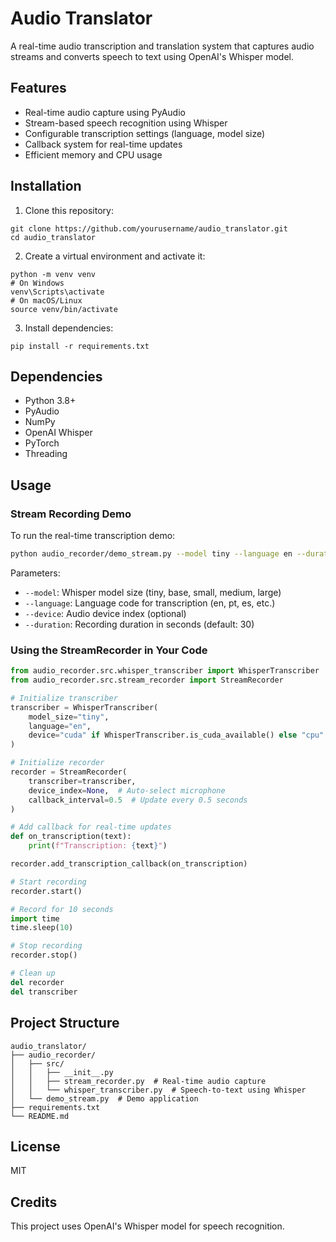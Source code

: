 # Audio Translator

A real-time audio transcription and translation system that captures audio streams and converts speech to text using OpenAI's Whisper model.

## Features

- Real-time audio capture using PyAudio
- Stream-based speech recognition using Whisper
- Configurable transcription settings (language, model size)
- Callback system for real-time updates
- Efficient memory and CPU usage

## Installation

1. Clone this repository:
```
git clone https://github.com/yourusername/audio_translator.git
cd audio_translator
```

2. Create a virtual environment and activate it:
```
python -m venv venv
# On Windows
venv\Scripts\activate
# On macOS/Linux
source venv/bin/activate
```

3. Install dependencies:
```
pip install -r requirements.txt
```

## Dependencies

- Python 3.8+
- PyAudio
- NumPy
- OpenAI Whisper
- PyTorch
- Threading

## Usage

### Stream Recording Demo

To run the real-time transcription demo:

```bash
python audio_recorder/demo_stream.py --model tiny --language en --duration 60
```

Parameters:
- `--model`: Whisper model size (tiny, base, small, medium, large)
- `--language`: Language code for transcription (en, pt, es, etc.)
- `--device`: Audio device index (optional)
- `--duration`: Recording duration in seconds (default: 30)

### Using the StreamRecorder in Your Code

```python
from audio_recorder.src.whisper_transcriber import WhisperTranscriber
from audio_recorder.src.stream_recorder import StreamRecorder

# Initialize transcriber
transcriber = WhisperTranscriber(
    model_size="tiny",
    language="en",
    device="cuda" if WhisperTranscriber.is_cuda_available() else "cpu"
)

# Initialize recorder
recorder = StreamRecorder(
    transcriber=transcriber,
    device_index=None,  # Auto-select microphone
    callback_interval=0.5  # Update every 0.5 seconds
)

# Add callback for real-time updates
def on_transcription(text):
    print(f"Transcription: {text}")

recorder.add_transcription_callback(on_transcription)

# Start recording
recorder.start()

# Record for 10 seconds
import time
time.sleep(10)

# Stop recording
recorder.stop()

# Clean up
del recorder
del transcriber
```

## Project Structure

```
audio_translator/
├── audio_recorder/
│   ├── src/
│   │   ├── __init__.py
│   │   ├── stream_recorder.py  # Real-time audio capture
│   │   └── whisper_transcriber.py  # Speech-to-text using Whisper
│   └── demo_stream.py  # Demo application
├── requirements.txt
└── README.md
```

## License

MIT

## Credits

This project uses OpenAI's Whisper model for speech recognition. 